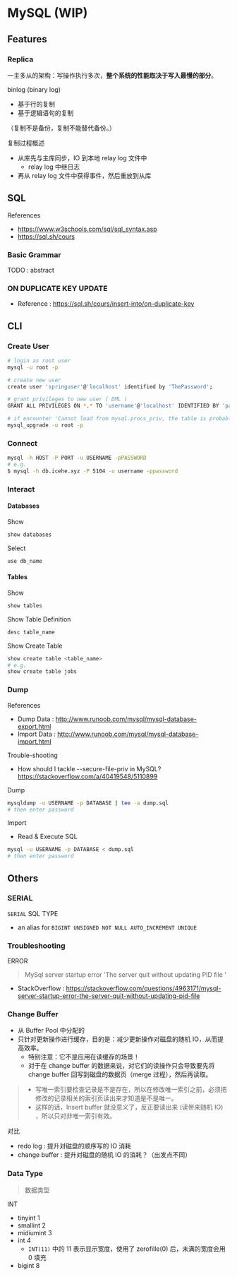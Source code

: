 # MySQL (WIP)

## Features

### Replica

一主多从的架构：写操作执行多次，**整个系统的性能取决于写入最慢的部分**。

binlog (binary log)

- 基于行的复制
- 基于逻辑语句的复制

（复制不是备份，复制不能替代备份。）

复制过程概述

- 从库先与主库同步，IO 到本地 relay log 文件中
    - relay log 中继日志
- 再从 relay log 文件中获得事件，然后重放到从库

## SQL

References

- https://www.w3schools.com/sql/sql_syntax.asp
- https://sql.sh/cours

### Basic Grammar

TODO : abstract

### ON DUPLICATE KEY UPDATE

- Reference : https://sql.sh/cours/insert-into/on-duplicate-key

## CLI

### Create User

```bash
# login as root user
mysql -u root -p

# create new user
create user 'springuser'@'localhost' identified by 'ThePassword';

# grant privileges to new user ( DML )
GRANT ALL PRIVILEGES ON *.* TO 'username'@'localhost' IDENTIFIED BY 'password';

# if encounter 'Cannot load from mysql.procs_priv, the table is probably corrupted'
mysql_upgrade -u root -p
```

### Connect

```bash
mysql -h HOST -P PORT -u USERNAME -pPASSWORD
# e.g.
$ mysql -h db.icehe.xyz -P 5104 -u username -ppassword
```

### Interact

#### Databases

Show

```bash
show databases
```

Select

```bash
use db_name
```

#### Tables

Show

```bash
show tables
```

Show Table Definition

```bash
desc table_name
```

Show Create Table

```bash
show create table <table_name>
# e.g.
show create table jobs
```

### Dump

References

- Dump Data : http://www.runoob.com/mysql/mysql-database-export.html
- Import Data : http://www.runoob.com/mysql/mysql-database-import.html

Trouble-shooting

- How should I tackle --secure-file-priv in MySQL? https://stackoverflow.com/a/40419548/5110899

Dump

```bash
mysqldump -u USERNAME -p DATABASE | tee -a dump.sql
# then enter password
```

Import

- Read & Execute SQL

```bash
mysql -u USERNAME -p DATABASE < dump.sql
# then enter password
```

## Others

### SERIAL

`SERIAL` SQL TYPE

- an alias for `BIGINT UNSIGNED NOT NULL AUTO_INCREMENT UNIQUE`

### Troubleshooting

ERROR

> MySql server startup error 'The server quit without updating PID file '

- StackOverflow : https://stackoverflow.com/questions/4963171/mysql-server-startup-error-the-server-quit-without-updating-pid-file

### Change Buffer

- 从 Buffer Pool 中分配的
- 只针对更新操作进行缓存，目的是：减少更新操作对磁盘的随机 IO，从而提高效率。
    - 特别注意：它不是应用在读缓存的场景！
    - 对于在 change buffer 的数据来说，对它们的读操作只会导致要先将 change buffer 回写到磁盘的数据页（merge 过程），然后再读取。

> - 写唯一索引要检查记录是不是存在，所以在修改唯一索引之前，必须把修改的记录相关的索引页读出来才知道是不是唯一。
> - 这样的话，Insert buffer 就没意义了，反正要读出来 (读带来随机 IO) ，所以只对非唯一索引有效。

对比

- redo log : 提升对磁盘的顺序写的 IO 消耗
- change buffer : 提升对磁盘的随机 IO 的消耗？（出发点不同）

### Data Type

> 数据类型

INT

- tinyint 1
- smallint 2
- midiumint 3
- int 4
    - `INT(11)` 中的 11 表示显示宽度，使用了 zerofille(0) 后，未满的宽度会用 0 填充
- bigint 8


